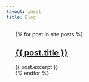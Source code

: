 ```yaml
---
layout: inset
title: Blog
---
```

<ul style="list-style-type: none;">
  {% for post in site.posts %}
    <li>
      <h2 class="posts__article_title"><a href="{{ post.url }}">{{ post.title }}</a></h2>
      {{ post.excerpt }}
    </li>
  {% endfor %}
</ul>
